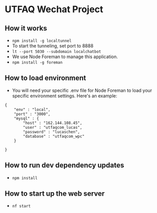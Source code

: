 # UTFAQ Wechat Project

## How it works
- ```npm install -g localtunnel```
- To start the tunneling, set port to 8888
- ```lt --port 5030 --subdomain localchatbot```
- We use Node Foreman to manage this application.
- ```npm install -g foreman```

## How to load environment
- You will need your specific .env file for Node Foreman to load your specific environment settings. Here's an example:
```
{
    "env" : "local",
    "port" : "3000",
    "mysql" : {
        "host" : "162.144.108.45",
        "user" : "utfaqcom_lucas",
        "password" : "lucaschen",
        "database" : "utfaqcom_wpc"
    }

}
```

## How to run dev dependency updates
- ```npm install```

## How to start up the web server
- ```nf start```



